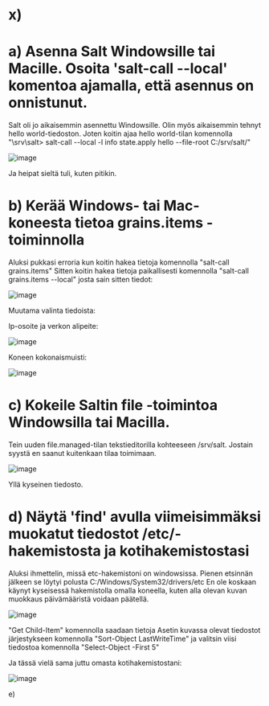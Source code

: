 # x) 


# a) Asenna Salt Windowsille tai Macille. Osoita 'salt-call --local' komentoa ajamalla, että asennus on onnistunut.

Salt oli jo aikaisemmin asennettu Windowsille. Olin myös aikaisemmin tehnyt hello world-tiedoston. Joten koitin ajaa hello world-tilan komennolla 
"\srv\salt> salt-call --local -l info state.apply hello --file-root C:/srv/salt/"

![image](https://github.com/LeeviHuttunen/Palvelintenhallinta/assets/165004822/862486e1-753e-4e24-9504-e41d9a51a8ef)

 Ja heipat sieltä tuli, kuten pitikin.


 # b) Kerää Windows- tai Mac-koneesta tietoa grains.items -toiminnolla

Aluksi pukkasi erroria kun koitin hakea tietoja komennolla "salt-call grains.items" Sitten koitin hakea tietoja paikallisesti komennolla "salt-call grains.items --local"
josta sain sitten tiedot:

![image](https://github.com/LeeviHuttunen/Palvelintenhallinta/assets/165004822/060de9e1-d382-4ee3-8faa-ff424c31211c)

Muutama valinta tiedoista:

Ip-osoite ja verkon alipeite:

![image](https://github.com/LeeviHuttunen/Palvelintenhallinta/assets/165004822/8725cc6e-0735-4b55-9d94-34f5014a61f5)

Koneen kokonaismuisti:

![image](https://github.com/LeeviHuttunen/Palvelintenhallinta/assets/165004822/2805b03d-8e41-4ccc-98e7-2640f52ca013)


# c)  Kokeile Saltin file -toimintoa Windowsilla tai Macilla.

Tein uuden file.managed-tilan tekstieditorilla kohteeseen /srv/salt. Jostain syystä en saanut kuitenkaan tilaa toimimaan. 

![image](https://github.com/LeeviHuttunen/Palvelintenhallinta/assets/165004822/5e4a0f66-b2cf-4753-b8f2-4593422ceac3)

Yllä kyseinen tiedosto.


# d) Näytä 'find' avulla viimeisimmäksi muokatut tiedostot /etc/-hakemistosta ja kotihakemistostasi

Aluksi ihmettelin, missä etc-hakemistoni on windowsissa. Pienen etsinnän jälkeen se löytyi polusta C:/Windows/System32/drivers/etc
En ole koskaan käynyt kyseisessä hakemistolla omalla koneella, kuten alla olevan kuvan muokkaus päivämääristä voidaan päätellä. 

![image](https://github.com/LeeviHuttunen/Palvelintenhallinta/assets/165004822/ef10c9c4-0eda-4547-b774-a782b1f9ab3f)

"Get Child-Item" komennolla saadaan tietoja 
Asetin kuvassa olevat tiedostot järjestykseen komennolla "Sort-Object LastWriteTime" ja valitsin viisi tiedostoa komennolla "Select-Object -First 5"

Ja tässä vielä sama juttu omasta kotihakemistostani:

![image](https://github.com/LeeviHuttunen/Palvelintenhallinta/assets/165004822/c0415c17-44c4-4c73-8e17-8a55d428a140)


e) 



